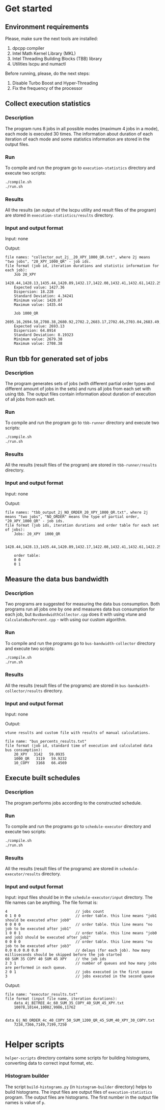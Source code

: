 # Get started

## Environment requirements

Please, make sure the next tools are installed:
1. dpcpp compiler
2. Intel Math Kernel Library (MKL)
3. Intel Threading Building Blocks (TBB) library
4. Utilities lscpu and numactl

Before running, please, do the next steps:
1. Disable Turbo Boost and Hyper-Threading
2. Fix the frequency of the processor


## Collect execution statistics

### Description

The program runs 8 jobs in all possible modes (maximum 4 jobs in a mode), each mode is executed 30 times.
The information about duration of each iteration of each mode and some statistics information are stored in the output files.

### Run
To compile and run the program go to `execution-statistics` directory and execute two scripts:
```bash
./compile.sh
./run.sh
```

### Results

All the results (an output of the lscpu utility and result files of the program) are stored in `execution-statistics/results` directory.

### Input and output format

Input: none

Output: 

    file names: "collector_out_2j__20_XPY_1000_QR.txt", where 2j means "two jobs", "20_XPY_1000_QR" - job ids.
    file format (job id, iteration durations and statistic information for each job):
        Job 20_XPY
        1428.44,1428.13,1435.44,1420.89,1432.17,1422.08,1432.41,1432.61,1422.25,1429.22,1421.45,1426.09,1424.25,1423.11,1432.59,1423.76,1430.81,1431.41,1427.26,1432.18,1420.07,1432.67,1423.81,1428.37,1430.9,1422.08,1429.09,1424.98,1426.7,1425.47
        Expected value: 1427.36
        Dispersion: 18.228
        Standard Deviation: 4.34241
        Minimum value: 1420.07
        Maximum value: 1435.44

        Job 1000_QR
        2695.16,2694.58,2708.38,2680.92,2702.2,2683.17,2702.66,2703.04,2683.49,2696.65,2681.99,2690.74,2687.26,2685.11,2703,2686.35,2699.64,2700.78,2692.94,2702.23,2679.38,2703.15,2686.44,2695.03,2699.82,2683.16,2696.4,2688.65,2691.88,2689.56
        Expected value: 2693.13
        Dispersion: 64.8914
        Standard Deviation: 8.19323
        Minimum value: 2679.38
        Maximum value: 2708.38
    

## Run tbb for generated set of jobs

### Description

The program generates sets of jobs (with different partial order types and different amount of jobs in the sets) and runs all jobs from each set with using tbb.
The output files contain information about duration of execution of all jobs from each set.

### Run
To compile and run the program go to `tbb-runner` directory and execute two scripts:
```bash
./compile.sh
./run.sh
```

### Results

All the results (result files of the program) are stored in `tbb-runner/results` directory.

### Input and output format

Input: none

Output:

    file names: "tbb_output_2j_NO_ORDER_20_XPY_1000_QR.txt", where 2j means "two jobs", "NO_ORDER" means the type of partial order, "20_XPY_1000_QR" - job ids.
    file format (job ids, iteration durations and order table for each set of jobs):
        Jobs: 20_XPY  1000_QR
        
        1428.44,1428.13,1435.44,1420.89,1432.17,1422.08,1432.41,1432.61,1422.25,1429.22,1421.45,1426.09,1424.25,1423.11,1432.59,1423.76,1430.81,1431.41,1427.26,1432.18,1420.07,1432.67,1423.81,1428.37,1430.9,1422.08,1429.09,1424.98,1426.7,1425.47

        order table:
        0 0
        0 1


## Measure the data bus bandwidth

### Description

Two programs are suggested for measuring the data bus consumption. 
Both programs run all jobs one by one and measures data bus consumption for each job,
but `BusBandwidthCollector.cpp` does it with using vtune and `CalculateBusPercent.cpp` - with using our custom algorithm. 

### Run
To compile and run the programs go to `bus-bandwidth-collector` directory and execute two scripts:
```bash
./compile.sh
./run.sh
```

### Results

All the results (result files of the programs) are stored in `bus-bandwidth-collector/results` directory.

### Input and output format

Input: none

Output:
    
    vtune results and custom file with results of manual calculations.

    file name: "bus_percents_results.txt"
    file format (job id, standard time of execution and calculated data bus consumption):
        20_XPY   3142   59.0935
        1000_QR   3119   59.9232
        10_COPY   3168   66.4569


## Execute built schedules

### Description

The program performs jobs according to the constructed schedule.

### Run
To compile and run the programs go to `schedule-executor` directory and execute two scripts:
```bash
./compile.sh
./run.sh
```

### Results

All the results (result files of the programs) are stored in `schedule-executor/results` directory.

### Input and output format

Input: input files should be in the `schedule-executor/input` directory. The file names can be anything. The file format is:

    4                               // jobs count
    0 1 0 0                         // order table. this line means "job1 should be executed after job0"
    0 0 0 0                         // order table. this line means "no job to be executed after job1"
    1 0 0 1                         // order table. this line means "job0 and job3 should be executed after job2"
    0 0 0 0                         // order table. this line means "no job to be executed after job3"
    0.0 0.0 0.0 0.0                 // delays (for each job). how many milliseconds should be skipped before the job started
    60 SUM 35 COPY 40 SUM 45 XPY    // the job ids
    2 3 1                           // number of queues and how many jobs are performed in each queue.
    2 0 1                           // jobs executed in the first queue
    3                               // jobs executed in the second queue

Output:

    file name: "executor_results.txt"
    file format (input file name, iteration durations):
        data_4j_BITREE_4c_60_SUM_35_COPY_40_SUM_45_XPY.txt
        10078,10144,10002,9986,11762

        data_6j_NO_ORDER_4c_40_COPY_50_SUM_1200_QR_45_SUM_40_XPY_30_COPY.txt
        7234,7366,7149,7199,7250








# Helper scripts

`helper-scripts` directory contains some scripts for building histograms, converting data to correct input format, etc.

### Histogram builder

The script `build-histograms.py` (in `histogram-builder` directory) helps to build histograms. 
The input files are output files of `execution-statistics` program. The output files are histograms.
The first number in the output file names is value of `p`.